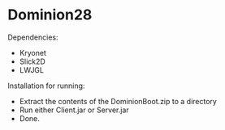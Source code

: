 Dominion28
==========

Dependencies:

* Kryonet
* Slick2D
* LWJGL


Installation for running:
* Extract the contents of the DominionBoot.zip to a directory
* Run either Client.jar or Server.jar
* Done.
